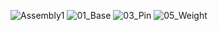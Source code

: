 ![Assembly1](https://github.com/user-attachments/assets/78b52af0-846d-4d4d-afc6-0f952688bbef)
![01_Base](https://github.com/user-attachments/assets/d6dd331c-4c71-4bee-9a83-fe75702832a5)
![03_Pin](https://github.com/user-attachments/assets/de6ecb14-9c6f-40f3-a4a3-8d0fb9a072e7)
![05_Weight](https://github.com/user-attachments/assets/c1ce9cd3-1ee1-43da-9e5e-f83111525039)
